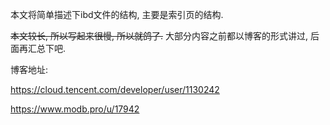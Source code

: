 本文将简单描述下ibd文件的结构, 主要是索引页的结构. 

~~本文较长, 所以写起来很慢, 所以就鸽了.~~ 大部分内容之前都以博客的形式讲过, 后面再汇总下吧.



博客地址:

https://cloud.tencent.com/developer/user/1130242

https://www.modb.pro/u/17942